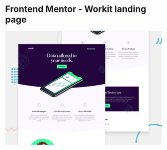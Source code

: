 # Frontend Mentor - Workit landing page

![Design preview for the Workit landing page coding challenge](./design/preview.jpg)
